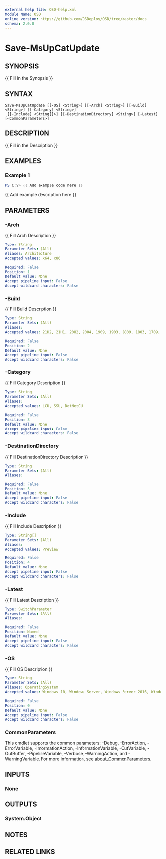 ```yaml
---
external help file: OSD-help.xml
Module Name: OSD
online version: https://github.com/OSDeploy/OSD/tree/master/docs
schema: 2.0.0
---
```


# Save-MsUpCatUpdate

## SYNOPSIS
{{ Fill in the Synopsis }}

## SYNTAX

```
Save-MsUpCatUpdate [[-OS] <String>] [[-Arch] <String>] [[-Build] <String>] [[-Category] <String>]
 [[-Include] <String[]>] [[-DestinationDirectory] <String>] [-Latest] [<CommonParameters>]
```

## DESCRIPTION
{{ Fill in the Description }}

## EXAMPLES

### Example 1
```powershell
PS C:\> {{ Add example code here }}
```

{{ Add example description here }}

## PARAMETERS

### -Arch
{{ Fill Arch Description }}

```yaml
Type: String
Parameter Sets: (All)
Aliases: Architecture
Accepted values: x64, x86

Required: False
Position: 1
Default value: None
Accept pipeline input: False
Accept wildcard characters: False
```

### -Build
{{ Fill Build Description }}

```yaml
Type: String
Parameter Sets: (All)
Aliases:
Accepted values: 21H2, 21H1, 20H2, 2004, 1909, 1903, 1809, 1803, 1709, 1703, 1607, 1511, 1507

Required: False
Position: 2
Default value: None
Accept pipeline input: False
Accept wildcard characters: False
```

### -Category
{{ Fill Category Description }}

```yaml
Type: String
Parameter Sets: (All)
Aliases:
Accepted values: LCU, SSU, DotNetCU

Required: False
Position: 3
Default value: None
Accept pipeline input: False
Accept wildcard characters: False
```

### -DestinationDirectory
{{ Fill DestinationDirectory Description }}

```yaml
Type: String
Parameter Sets: (All)
Aliases:

Required: False
Position: 5
Default value: None
Accept pipeline input: False
Accept wildcard characters: False
```

### -Include
{{ Fill Include Description }}

```yaml
Type: String[]
Parameter Sets: (All)
Aliases:
Accepted values: Preview

Required: False
Position: 4
Default value: None
Accept pipeline input: False
Accept wildcard characters: False
```

### -Latest
{{ Fill Latest Description }}

```yaml
Type: SwitchParameter
Parameter Sets: (All)
Aliases:

Required: False
Position: Named
Default value: None
Accept pipeline input: False
Accept wildcard characters: False
```

### -OS
{{ Fill OS Description }}

```yaml
Type: String
Parameter Sets: (All)
Aliases: OperatingSystem
Accepted values: Windows 10, Windows Server, Windows Server 2016, Windows Server 2019

Required: False
Position: 0
Default value: None
Accept pipeline input: False
Accept wildcard characters: False
```

### CommonParameters
This cmdlet supports the common parameters: -Debug, -ErrorAction, -ErrorVariable, -InformationAction, -InformationVariable, -OutVariable, -OutBuffer, -PipelineVariable, -Verbose, -WarningAction, and -WarningVariable. For more information, see [about_CommonParameters](http://go.microsoft.com/fwlink/?LinkID=113216).

## INPUTS

### None

## OUTPUTS

### System.Object
## NOTES

## RELATED LINKS
